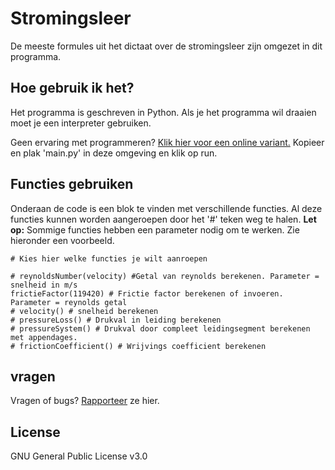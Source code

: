 # Stromingsleer
De meeste formules uit het dictaat over de stromingsleer zijn omgezet in dit programma.

## Hoe gebruik ik het?
Het programma is geschreven in Python. Als je het programma wil draaien moet je een interpreter gebruiken. 

Geen ervaring met programmeren? 
[Klik hier voor een online variant.](https://repl.it/languages/python3) Kopieer en plak 'main.py' in deze omgeving en klik op run.

## Functies gebruiken
Onderaan de code is een blok te vinden met verschillende functies. Al deze functies kunnen worden aangeroepen door het '#' teken weg te halen. 
**Let op:** Sommige functies hebben een parameter nodig om te werken. Zie hieronder een voorbeeld.
```` 
# Kies hier welke functies je wilt aanroepen

# reynoldsNumber(velocity) #Getal van reynolds berekenen. Parameter = snelheid in m/s
frictieFactor(119420) # Frictie factor berekenen of invoeren. Parameter = reynolds getal
# velocity() # snelheid berekenen
# pressureLoss() # Drukval in leiding berekenen
# pressureSystem() # Drukval door compleet leidingsegment berekenen met appendages.
# frictionCoefficient() # Wrijvings coefficient berekenen
````

## vragen
Vragen of bugs? [Rapporteer](https://github.com/ValentijnK/Stromingsleer/issues) ze hier.

## License
GNU General Public License v3.0